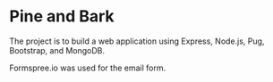 # Pine and Bark 

The project is to build a web application using Express, Node.js, Pug, Bootstrap, and MongoDB.

Formspree.io was used for the email form.